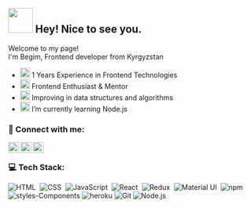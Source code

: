 


## <img  src ='https://camo.githubusercontent.com/d3359cb00ab0b5ed8f2e1fe3fceb4fbaf3b614340f8c0db99c17b9f50b351770/68747470733a2f2f656d6f6a69732e736c61636b6d6f6a69732e636f6d2f656d6f6a69732f696d616765732f313533313834393433302f343234362f626c6f622d73756e676c61737365732e6769663f31353331383439343330' width ='50px'  height = '50px' > Hey!  Nice to see you.

Welcome to my page! <br/>
I'm Begim, Frontend developer from   Kyrgyzstan

<ul>
<li>
<img  width ='20px'  height = '20px'  src= 'https://github.githubassets.com/images/icons/emoji/unicode/1f4bb.png'> 1 Years Experience in Frontend Technologies
</li>
<li>
<img width ='20px'  height = '20px'  src = 'https://github.githubassets.com/images/icons/emoji/unicode/1f468-1f4bb.png'> Frontend Enthusiast & Mentor
</li>

<li>
<img width ='20px'  height = '20px'  src = 'https://github.githubassets.com/images/icons/emoji/unicode/1f468-1f4bb.png'>   Improving in data structures and algorithms
</li>

<li>
<img width ='20px'  height = '20px'  src ='https://github.githubassets.com/images/icons/emoji/unicode/1f4da.png'>  I’m currently learning Node.js
</li>


</ul>

### 🤝 Connect with me:

[<img align="left" alt="begim | LinkedIn" width="22px" src="https://cdn.jsdelivr.net/npm/simple-icons@v3/icons/linkedin.svg" />][linkedin]
[<img align="left" alt="begim | Telegram" width="22px" src="https://cdn.jsdelivr.net/npm/simple-icons@v3/icons/telegram.svg" />][telegram]
[<img align="left" alt="begim | Instagram" width="22px" src="https://cdn.jsdelivr.net/npm/simple-icons@v3/icons/instagram.svg" />][instagram]&nbsp;

### 💻 Tech Stack:

![HTML](https://img.shields.io/badge/-HTML-333333?style=flat&logo=HTML5&logoColor=E34F26)&nbsp;
![CSS](https://img.shields.io/badge/-CSS-333333?style=flat&logo=CSS3&logoColor=1572B6)&nbsp;
![JavaScript](https://img.shields.io/badge/-JavaScript-333333?style=flat&logo=javascript)&nbsp;
![React](https://img.shields.io/badge/-React-333333?style=flat&logo=react)&nbsp;
![Redux](https://img.shields.io/badge/-Redux-333333?style=flat&logo=redux)&nbsp;
![Material UI](https://img.shields.io/badge/-MUI-333333?style=flat&logo=mui&logoColor=563D7C)&nbsp;
![npm](https://camo.githubusercontent.com/1e50ab849e8c196ea962ac3b966a15924234879eeb85f9dd0e0431e43a145b43/68747470733a2f2f696d672e736869656c64732e696f2f62616467652f2d4e504d2d4342333833373f7374796c653d666c61742d737175617265266c6f676f3d6e706d266c6f676f436f6c6f723d7768697465 )
![styles-Components](https://camo.githubusercontent.com/a3a32f8641c857c7b7ad06392edb3e88f54fc4f68d956f8105d1eff7447c714a/68747470733a2f2f696d672e736869656c64732e696f2f62616467652f2d5374796c65645f436f6d706f6e656e74732d6462373039323f7374796c653d666c61742d737175617265266c6f676f3d7374796c65642d636f6d706f6e656e7473266c6f676f436f6c6f723d7768697465)
![heroku](https://camo.githubusercontent.com/f0b95394ffc005b03c6f4fdad0c7acc8e6a4007f5bf1508aa684fffcd1191aa2/68747470733a2f2f696d672e736869656c64732e696f2f62616467652f2d4865726f6b752d3433303039383f7374796c653d666c61742d737175617265266c6f676f3d6865726f6b75266c6f676f436f6c6f723d7768697465)
![Git](https://camo.githubusercontent.com/561f3d4fd727fcca82984c91a65eca069ff34a435072158f6947c4ca52370eae/68747470733a2f2f696d672e736869656c64732e696f2f62616467652f2d4769742d4630353033323f7374796c653d666c61742d737175617265266c6f676f3d676974266c6f676f436f6c6f723d7768697465)
![Node.js](https://img.shields.io/badge/-Node.js-333333?style=flat&logo=node.js)&nbsp;




<br />



<br/>




[telegram]: https://t.me/Begim_bem
[instagram]: https://instagram.com/begim_bem?igshid=YmMyMTA2M2Y=
[linkedin]: https://www.linkedin.com/feed/
